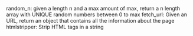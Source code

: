 random_n: given a length n and a max amount of max, return a n length array with UNIQUE random numbers between 0 to max
fetch_url: Given an URL, return an object that contains all the information about the page
htmlstripper: Strip HTML tags in a string
